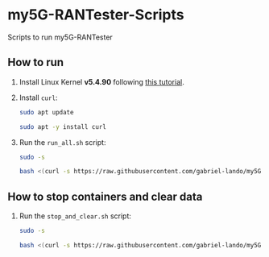 # my5G-RANTester-Scripts
Scripts to run my5G-RANTester

## How to run
1. Install Linux Kernel **v5.4.90** following [this tutorial](https://www.how2shout.com/linux/how-to-change-default-kernel-in-ubuntu-22-04-20-04-lts/).

2. Install `curl`:
    ```bash
    sudo apt update
    ```
    ```bash
    sudo apt -y install curl
    ```

3. Run the `run_all.sh` script:
    ```bash
    sudo -s
    ```
    ```bash
    bash <(curl -s https://raw.githubusercontent.com/gabriel-lando/my5G-RANTester-Scripts/main/run_all.sh)
    ```

## How to stop containers and clear data

1. Run the `stop_and_clear.sh` script:
    ```bash
    sudo -s
    ```
    ```bash
    bash <(curl -s https://raw.githubusercontent.com/gabriel-lando/my5G-RANTester-Scripts/main/stop_and_clear.sh)
    ```